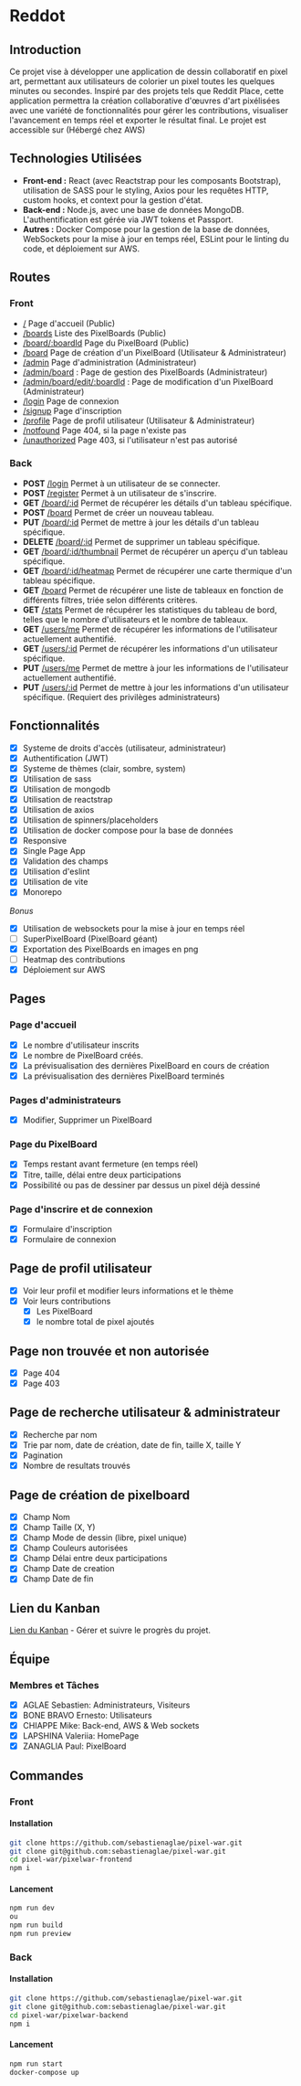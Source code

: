 # Reddot

## Introduction

Ce projet vise à développer une application de dessin collaboratif en pixel art, permettant aux utilisateurs de colorier un pixel toutes les quelques minutes ou secondes. Inspiré par des projets tels que Reddit Place, cette application permettra la création collaborative d'œuvres d'art pixélisées avec une variété de fonctionnalités pour gérer les contributions, visualiser l'avancement en temps réel et exporter le résultat final.
Le projet est accessible sur <url> (Hébergé chez AWS)

## Technologies Utilisées

- **Front-end :** React (avec Reactstrap pour les composants Bootstrap), utilisation de SASS pour le styling, Axios pour les requêtes HTTP, custom hooks, et context pour la gestion d'état.
- **Back-end :** Node.js, avec une base de données MongoDB. L'authentification est gérée via JWT tokens et Passport.
- **Autres :** Docker Compose pour la gestion de la base de données, WebSockets pour la mise à jour en temps réel, ESLint pour le linting du code, et déploiement sur AWS.

## Routes

### Front

- [/](http://localhost:5173/) Page d'accueil (Public)
- [/boards](http://localhost:5173/boards) Liste des PixelBoards (Public)
- [/board/:boardId](http://localhost:5173/board/:boardId) Page du PixelBoard (Public)
- [/board](http://localhost:5173/board) Page de création d'un PixelBoard (Utilisateur & Administrateur)
- [/admin](http://localhost:5173/admin) Page d'administration (Administrateur)
- [/admin/board](http://localhost:5173/admin/board) : Page de gestion des PixelBoards (Administrateur)
- [/admin/board/edit/:boardId](http://localhost:5173/admin/board/edit/:boardId) : Page de modification d'un PixelBoard (Administrateur)
- [/login](http://localhost:5173/login) Page de connexion
- [/signup](http://localhost:5173/signup) Page d'inscription
- [/profile](http://localhost:5173/profile) Page de profil utilisateur (Utilisateur & Administrateur)
- [/notfound](http://localhost:5173/notfound) Page 404, si la page n'existe pas
- [/unauthorized](http://localhost:5173/unauthorized) Page 403, si l'utilisateur n'est pas autorisé

### Back

- **POST** [/login](http://localhost:3000/login) Permet à un utilisateur de se connecter.
- **POST** [/register](http://localhost:3000/register) Permet à un utilisateur de s'inscrire.
- **GET** [/board/:id](http://localhost:3000/board/:id) Permet de récupérer les détails d'un tableau spécifique.
- **POST** [/board](http://localhost:3000/board) Permet de créer un nouveau tableau.
- **PUT** [/board/:id](http://localhost:3000/board/:id) Permet de mettre à jour les détails d'un tableau spécifique.
- **DELETE** [/board/:id](http://localhost:3000/board/:id) Permet de supprimer un tableau spécifique.
- **GET** [/board/:id/thumbnail](http://localhost:3000/board/:id/thumbnail) Permet de récupérer un aperçu d'un tableau spécifique.
- **GET** [/board/:id/heatmap](http://localhost:3000/board/:id/heatmap) Permet de récupérer une carte thermique d'un tableau spécifique.
- **GET** [/board](http://localhost:3000/board) Permet de récupérer une liste de tableaux en fonction de différents filtres, triée selon différents critères.
- **GET** [/stats](http://localhost:3000/stats) Permet de récupérer les statistiques du tableau de bord, telles que le nombre d'utilisateurs et le nombre de tableaux.
- **GET** [/users/me](http://localhost:3000/users/me) Permet de récupérer les informations de l'utilisateur actuellement authentifié.
- **GET** [/users/:id](http://localhost:3000/users/:id) Permet de récupérer les informations d'un utilisateur spécifique.
- **PUT** [/users/me](http://localhost:3000/users/me) Permet de mettre à jour les informations de l'utilisateur actuellement authentifié.
- **PUT** [/users/:id](http://localhost:3000/users/:id) Permet de mettre à jour les informations d'un utilisateur spécifique. (Requiert des privilèges administrateurs)

## Fonctionnalités

- [x] Systeme de droits d'accès (utilisateur, administrateur)
- [x] Authentification (JWT)
- [x] Systeme de thèmes (clair, sombre, system)
- [x] Utilisation de sass
- [x] Utilisation de mongodb
- [x] Utilisation de reactstrap
- [x] Utilisation de axios
- [x] Utilisation de spinners/placeholders
- [x] Utilisation de docker compose pour la base de données
- [x] Responsive
- [x] Single Page App
- [x] Validation des champs
- [x] Utilisation d'eslint
- [x] Utilisation de vite
- [x] Monorepo

_Bonus_

- [x] Utilisation de websockets pour la mise à jour en temps réel
- [ ] SuperPixelBoard (PixelBoard géant)
- [x] Exportation des PixelBoards en images en png
- [ ] Heatmap des contributions
- [x] Déploiement sur AWS

## Pages

### Page d'accueil

- [x] Le nombre d'utilisateur inscrits
- [x] Le nombre de PixelBoard créés.
- [x] La prévisualisation des dernières PixelBoard en cours de création
- [x] La prévisualisation des dernières PixelBoard terminés

### Pages d'administrateurs

- [x] Modifier, Supprimer un PixelBoard

### Page du PixelBoard

- [x] Temps restant avant fermeture (en temps réel)
- [x] Titre, taille, délai entre deux participations
- [x] Possibilité ou pas de dessiner par dessus un pixel déjà dessiné

### Page d'inscrire et de connexion

- [x] Formulaire d'inscription
- [x] Formulaire de connexion

## Page de profil utilisateur

- [x] Voir leur profil et modifier leurs informations et le thème
- [x] Voir leurs contributions
  - [x] Les PixelBoard
  - [x] le nombre total de pixel ajoutés

## Page non trouvée et non autorisée

- [x] Page 404
- [x] Page 403

## Page de recherche utilisateur & administrateur

- [x] Recherche par nom
- [x] Trie par nom, date de création, date de fin, taille X, taille Y
- [x] Pagination
- [x] Nombre de resultats trouvés

## Page de création de pixelboard

- [x] Champ Nom
- [x] Champ Taille (X, Y)
- [x] Champ Mode de dessin (libre, pixel unique)
- [x] Champ Couleurs autorisées
- [x] Champ Délai entre deux participations
- [x] Champ Date de creation
- [x] Champ Date de fin

## Lien du Kanban

[Lien du Kanban](https://github.com/users/sebastienaglae/projects/4/views/1) - Gérer et suivre le progrès du projet.

## Équipe

### Membres et Tâches

- [x] AGLAE Sebastien: Administrateurs, Visiteurs
- [x] BONE BRAVO Ernesto: Utilisateurs
- [x] CHIAPPE Mike: Back-end, AWS & Web sockets
- [x] LAPSHINA Valeriia: HomePage
- [x] ZANAGLIA Paul: PixelBoard

## Commandes

### Front

#### Installation

```sh
git clone https://github.com/sebastienaglae/pixel-war.git
git clone git@github.com:sebastienaglae/pixel-war.git
cd pixel-war/pixelwar-frontend
npm i
```

#### Lancement

```sh
npm run dev
ou
npm run build
npm run preview
```

### Back

#### Installation

```sh
git clone https://github.com/sebastienaglae/pixel-war.git
git clone git@github.com:sebastienaglae/pixel-war.git
cd pixel-war/pixelwar-backend
npm i
```

#### Lancement

```sh
npm run start
docker-compose up
```
